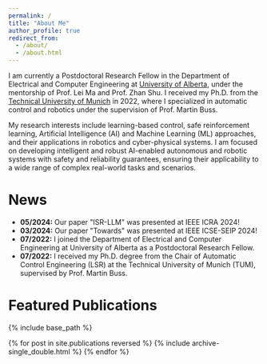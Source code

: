 ```yaml
---
permalink: /
title: "About Me"
author_profile: true
redirect_from: 
  - /about/
  - /about.html
---
```


I am currently a Postdoctoral Research Fellow in the Department of Electrical and Computer Engineering at [University of Alberta](https://www.ualberta.ca/index.html), under the mentorship of Prof. Lei Ma and Prof. Zhan Shu. I received my Ph.D. from the [Technical University of Munich](https://www.tum.de/) in 2022, where I specialized in automatic control and robotics under the supervision of Prof. Martin Buss.

My research interests include learning-based control, safe reinforcement learning, Artificial Intelligence (AI) and Machine Learning (ML) approaches, and their applications in robotics and cyber-physical systems. I am focused on developing intelligent and robust AI-enabled autonomous and robotic systems with safety and reliability guarantees, ensuring their applicability to a wide range of complex real-world tasks and scenarios.

News
======
* <b>05/2024:</b> Our paper "ISR-LLM" was presented at IEEE ICRA 2024!
* <b>03/2024:</b> Our paper "Towards" was presented at IEEE ICSE-SEIP 2024!
* <b>07/2022:</b> I joined the Department of Electrical and Computer Engineering at University of Alberta as a Postdoctoral Research Fellow. 
* <b>07/2022:</b> I received my Ph.D. degree from the Chair of Automatic Control Engineering (LSR) at the Technical University of Munich (TUM), supervised by Prof. Martin Buss.

Featured Publications
======
{% include base_path %}

{% for post in site.publications reversed %}
  {% include archive-single_double.html %}
{% endfor %}


